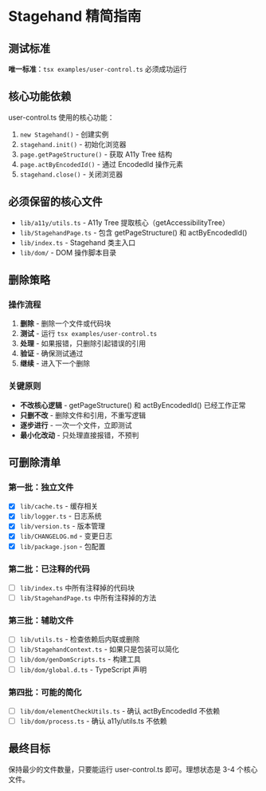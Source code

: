 # Stagehand 精简指南

## 测试标准
**唯一标准**：`tsx examples/user-control.ts` 必须成功运行

## 核心功能依赖
user-control.ts 使用的核心功能：
1. `new Stagehand()` - 创建实例
2. `stagehand.init()` - 初始化浏览器
3. `page.getPageStructure()` - 获取 A11y Tree 结构
4. `page.actByEncodedId()` - 通过 EncodedId 操作元素
5. `stagehand.close()` - 关闭浏览器

## 必须保留的核心文件
- `lib/a11y/utils.ts` - A11y Tree 提取核心（getAccessibilityTree）
- `lib/StagehandPage.ts` - 包含 getPageStructure() 和 actByEncodedId()
- `lib/index.ts` - Stagehand 类主入口
- `lib/dom/` - DOM 操作脚本目录

## 删除策略

### 操作流程
1. **删除** - 删除一个文件或代码块
2. **测试** - 运行 `tsx examples/user-control.ts`
3. **处理** - 如果报错，只删除引起错误的引用
4. **验证** - 确保测试通过
5. **继续** - 进入下一个删除

### 关键原则
- **不改核心逻辑** - getPageStructure() 和 actByEncodedId() 已经工作正常
- **只删不改** - 删除文件和引用，不重写逻辑
- **逐步进行** - 一次一个文件，立即测试
- **最小化改动** - 只处理直接报错，不预判

## 可删除清单

### 第一批：独立文件
- [x] `lib/cache.ts` - 缓存相关
- [x] `lib/logger.ts` - 日志系统
- [x] `lib/version.ts` - 版本管理
- [x] `lib/CHANGELOG.md` - 变更日志
- [x] `lib/package.json` - 包配置

### 第二批：已注释的代码
- [ ] `lib/index.ts` 中所有注释掉的代码块
- [ ] `lib/StagehandPage.ts` 中所有注释掉的方法

### 第三批：辅助文件
- [ ] `lib/utils.ts` - 检查依赖后内联或删除
- [ ] `lib/StagehandContext.ts` - 如果只是包装可以简化
- [ ] `lib/dom/genDomScripts.ts` - 构建工具
- [ ] `lib/dom/global.d.ts` - TypeScript 声明

### 第四批：可能的简化
- [ ] `lib/dom/elementCheckUtils.ts` - 确认 actByEncodedId 不依赖
- [ ] `lib/dom/process.ts` - 确认 a11y/utils.ts 不依赖

## 最终目标
保持最少的文件数量，只要能运行 user-control.ts 即可。理想状态是 3-4 个核心文件。